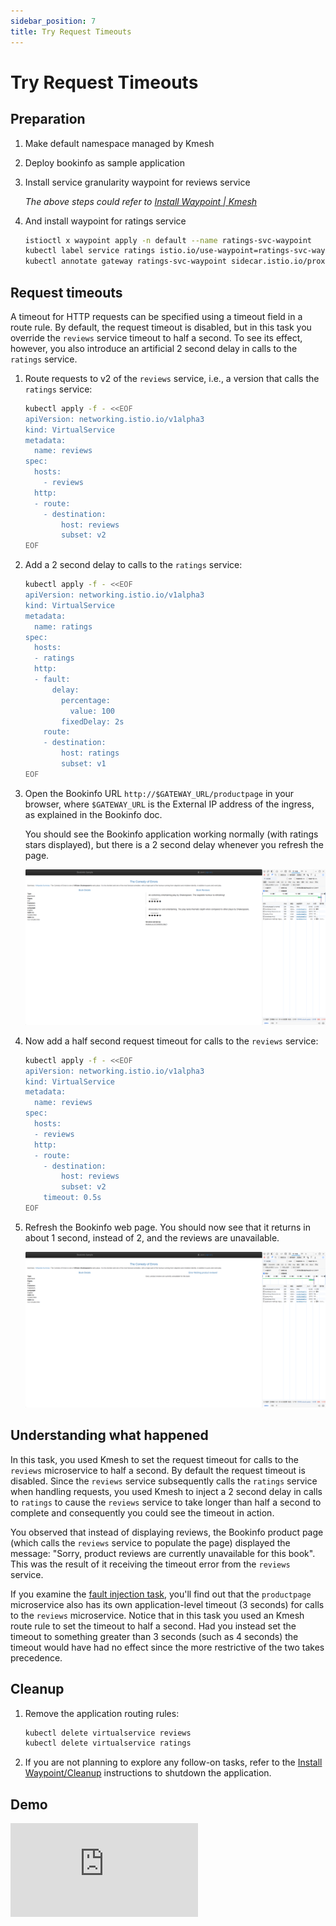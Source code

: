 ```yaml
---
sidebar_position: 7
title: Try Request Timeouts
---
```


# Try Request Timeouts

## Preparation

1. Make default namespace managed by Kmesh

2. Deploy bookinfo as sample application

3. Install service granularity waypoint for reviews service

   _The above steps could refer to [Install Waypoint | Kmesh](/docs/application-layer/install_waypoint.md#preparation)_

4. And install waypoint for ratings service

   ```bash
   istioctl x waypoint apply -n default --name ratings-svc-waypoint
   kubectl label service ratings istio.io/use-waypoint=ratings-svc-waypoint
   kubectl annotate gateway ratings-svc-waypoint sidecar.istio.io/proxyImage=ghcr.io/kmesh-net/waypoint:latest
   ```

## Request timeouts

A timeout for HTTP requests can be specified using a timeout field in a route rule. By default, the request timeout is disabled, but in this task you override the `reviews` service timeout to half a second. To see its effect, however, you also introduce an artificial 2 second delay in calls to the `ratings` service.

1. Route requests to v2 of the `reviews` service, i.e., a version that calls the `ratings` service:

   ```bash
   kubectl apply -f - <<EOF
   apiVersion: networking.istio.io/v1alpha3
   kind: VirtualService
   metadata:
     name: reviews
   spec:
     hosts:
       - reviews
     http:
     - route:
       - destination:
           host: reviews
           subset: v2
   EOF
   ```

2. Add a 2 second delay to calls to the `ratings` service:

   ```bash
   kubectl apply -f - <<EOF
   apiVersion: networking.istio.io/v1alpha3
   kind: VirtualService
   metadata:
     name: ratings
   spec:
     hosts:
     - ratings
     http:
     - fault:
         delay:
           percentage:
             value: 100
           fixedDelay: 2s
       route:
       - destination:
           host: ratings
           subset: v1
   EOF
   ```

3. Open the Bookinfo URL `http://$GATEWAY_URL/productpage` in your browser, where `$GATEWAY_URL` is the External IP address of the ingress, as explained in the Bookinfo doc.

   You should see the Bookinfo application working normally (with ratings stars displayed), but there is a 2 second delay whenever you refresh the page.

   ![Request_Timeout1](images/request_timeout1.png)

4. Now add a half second request timeout for calls to the `reviews` service:

   ```bash
   kubectl apply -f - <<EOF
   apiVersion: networking.istio.io/v1alpha3
   kind: VirtualService
   metadata:
     name: reviews
   spec:
     hosts:
     - reviews
     http:
     - route:
       - destination:
           host: reviews
           subset: v2
       timeout: 0.5s
   EOF
   ```

5. Refresh the Bookinfo web page. You should now see that it returns in about 1 second, instead of 2, and the reviews are unavailable.

   ![Request_Timeout2](images/request_timeout2.png)

## Understanding what happened

In this task, you used Kmesh to set the request timeout for calls to the `reviews` microservice to half a second. By default the request timeout is disabled. Since the `reviews` service subsequently calls the `ratings` service when handling requests, you used Kmesh to inject a 2 second delay in calls to `ratings` to cause the `reviews` service to take longer than half a second to complete and consequently you could see the timeout in action.

You observed that instead of displaying reviews, the Bookinfo product page (which calls the `reviews` service to populate the page) displayed the message: "Sorry, product reviews are currently unavailable for this book". This was the result of it receiving the timeout error from the `reviews` service.

If you examine the [fault injection task](/docs/application-layer/try-fault-injection.md), you'll find out that the `productpage` microservice also has its own application-level timeout (3 seconds) for calls to the `reviews` microservice. Notice that in this task you used an Kmesh route rule to set the timeout to half a second. Had you instead set the timeout to something greater than 3 seconds (such as 4 seconds) the timeout would have had no effect since the more restrictive of the two takes precedence.

## Cleanup

1. Remove the application routing rules:

   ```bash
   kubectl delete virtualservice reviews
   kubectl delete virtualservice ratings
   ```

2. If you are not planning to explore any follow-on tasks, refer to the [Install Waypoint/Cleanup](/docs/application-layer/install_waypoint.md#cleanup) instructions to shutdown the application.

## Demo

<div className="video-responsive">
  <iframe
    src="https://www.youtube.com/embed/aM53DZJxGag"
    frameborder="0"
    allowfullscreen
  ></iframe>
</div>

